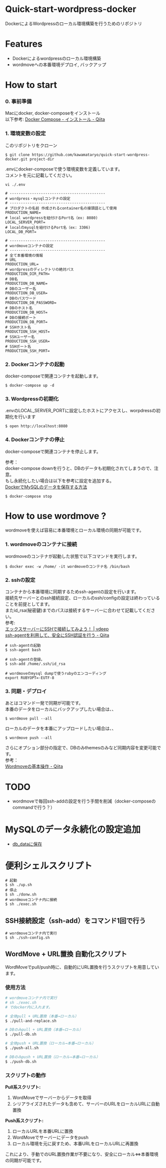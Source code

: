 # Quick-start-wordpress-docker
DockerによるWordpressのローカル環境構築を行うためのリポジトリ

# Features
* Dockerによるwordpressのローカル環境構築
* wordmoveへの本番環境デプロイ, バックアップ

# How to start

### 0. 事前準備
Macにdocker, docker-composeをインストール  
以下参考: 
 [Docker Compose - インストール - Qiita](https://qiita.com/zembutsu/items/dd2209a663cae37dfa81)

### 1. 環境変数の設定
このリポジトリをクローン

```
$ git clone https://github.com/kawamataryo/quick-start-wordpress-docker.git project-dir
```

.envにdocker-composeで使う環境変数を定義しています。  
コメントを元に記載してください。

```
vi ./.env
```

```.env
# -------------------------------------------
# wordpress・mysqlコンテナの設定
# -------------------------------------------
# プロダクトの名前 作成されるcontainer名の接頭語として使用
PRODUCTION_NAME=
# local wordpressを紐付けるPort名（ex: 8080)
LOCAL_SERVER_PORT=
# localのmysqlを紐付けるPort名（ex: 3306)
LOCAL_DB_PORT=

# -------------------------------------------
# wordmoveコンテナの設定
# -------------------------------------------
# 全て本番環境の情報
# URL
PRODUCTION_URL=
# wordpressのディレクトリの絶対パス
PRODUCTION_DIR_PATH=
# DB名
PRODUCTION_DB_NAME=
# DBのユーザー名
PRODUCTION_DB_USER=
# DBのパスワード
PRODUCTION_DB_PASSWORD=
# DBのホスト名
PRODUCTION_DB_HOST=
# DBの接続ポート
PRODUCTION_DB_PORT=
# SSHホスト名
PRODUCTION_SSH_HOST=
# SSHユーザー名
PRODUCTION_SSH_USER=
# SSHポート名
PRODUCTION_SSH_PORT=
```

### 2. Dockerコンテナの起動
docker-composeで関連コンテナを起動します。

```
$ docker-compose up -d
```

### 3. Wordpressの初期化
.envのLOCAL_SERVER_PORTに設定したホストにアクセスし、worpdressの初期化を行います

```
$ open http://localhost:8080
```

### 4. Dockerコンテナの停止
docker-composeで関連コンテナを停止します。  

参考：  
docker-compose downを行うと、DBのデータも初期化されてしまうので、注意。  
もし永続化したい場合は以下を参考に設定を追加する。  
[DockerでMySQLのデータを保存する方法
](https://qiita.com/TakashiOshikawa/items/11316ffd2146b36b0d7d)

```
$ docker-compose stop
```
# How to use wordmove ?
wordmoveを使えば容易に本番環境とローカル環境の同期が可能です。

### 1. wordmoveのコンテナに接続
wordmoveのコンテナが起動した状態で以下コマンドを実行します。

```
$ docker exec -w /home/ -it wordmoveのコンテナ名 /bin/bash
```

### 2. sshの設定
コンテナから本番環境に同期するためssh-agentの設定を行います。  
接続先サーバーとのssh接続設定、ローカルのssh/configの設定は終わっていることを前提としてます。  
またid_rsa(秘密鍵)までのパスは接続するサーバーに合わせて記載してください。  
参考:  
[エックスサーバーにSSHで接続してみよう！ | vdeep](http://vdeep.net/xserver-ssh)  
[ssh-agentを利用して、安全にSSH認証を行う - Qiita](https://qiita.com/naoki_mochizuki/items/93ee2643a4c6ab0a20f5)

```
# ssh-agentの起動
$ ssh-agent bash

# ssh-agentの登録。
$ ssh-add /home/.ssh/id_rsa

# wordmoveのmysql dumpで使うrubyのエンコーディング
export RUBYOPT=-EUTF-8
```


### 3. 同期・デプロイ
あとはコマンド一発で同期が可能です。  
本番のデータをローカルにバックアップしたい場合は、、  

```
$ wordmove pull --all
```

ローカルのデータを本番にアップロードしたい場合は、、

```
$ wordmove push --all
```

さらにオプション部分の指定で、DBのみthemesのみなど同期内容を変更可能です。  
参考：  
[Wordmoveの基本操作 - Qiita](https://qiita.com/mrymmh/items/c644934cac386d95b7df)


# TODO
* wordmoveで毎回ssh-addの設定を行う手間を削減（docker-composeのcommandで行う？）

# MySQLのデータ永続化の設定追加

- [db_dataに保存](https://github.com/shin1kt/quick-start-wordpress-docker/commit/ff1fe415a712258c9c05e1d12d1923704807ae4c) 


# 便利シェルスクリプト
```
# 起動
$ sh ./up.sh
# 停止
$ sh ./donw.sh
# wordmoveコンテナ内に接続
$ sh ./exec.sh
```

## SSH接続設定（ssh-add）をコマンド1回で行う
```
# wordmoveコンテナ内で実行
$ sh ./ssh-config.sh
```

## WordMove + URL置換 自動化スクリプト

WordMoveでpull/push時に、自動的にURL置換を行うスクリプトを用意しています。

### 使用方法

```bash
# wordmoveコンテナ内で実行
# sh ./exec.sh
# でdocker内に入れます。

# 全体pull + URL置換（本番→ローカル）
$ ./pull-and-replace.sh

# DBのみpull + URL置換（本番→ローカル）
$ ./pull-db.sh

# 全体push + URL置換（ローカル→本番→ローカル）
$ ./push-all.sh

# DBのみpush + URL置換（ローカル→本番→ローカル）
$ ./push-db.sh
```

### スクリプトの動作

**Pull系スクリプト:**
1. WordMoveでサーバーからデータを取得
2. シリアライズされたデータも含めて、サーバーのURLをローカルURLに自動置換

**Push系スクリプト:**
1. ローカルURLを本番URLに置換
2. WordMoveでサーバーにデータをpush
3. ローカル環境を元に戻すため、本番URLをローカルURLに再置換

これにより、手動でのURL置換作業が不要になり、安全にローカル⇔本番環境の同期が可能です。
